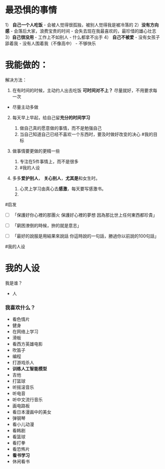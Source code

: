 # 最恐惧的事情
1） **自己一个人吃饭**
	- 会被人觉得很孤独，被别人觉得我是被冷落的
2）**没有方向感**
	- 会落后大家，浪费宝贵的时间
	- 会失去现在我最喜欢的，最珍惜的雄心壮志
3）**自己很没用**
	- 工作上不如别人
	- 什么都拿不出手
4） **自己不被爱**
	- 没有女孩子舔着我
	- 没有人围着我（不像高中）
	- 不够快乐

# 我能做的：
解决方法：
1) 在有时间的时候，主动约人出去吃饭
**可时间对不上？**
尽量就好，不用要求每一次
- 尽量主动多做

2) 每天早上早起，给自己留**充分的时间学习**
	1) 做自己真的愿意做的事情，而不是勉强自己
	2) 当自己知道自己已经不喜欢一个东西时，要及时做好改变的决心
	#我的目标

3) 做事情要更做的更精一些
	1) 专注在5件事情上，而不是很多
	2) #我的人设

4) 多多**爱护别人**， **关心别人**，**尤其是**和女生时。
	1) 心灵上学习由真心去**感激**，每天要写感激书。
	2) 


#启发
- [ ] 「保護好你心裡的那團火 保護好心裡的夢想 因為那比世上任何東西都珍貴」
- [ ] 「窮困潦倒的時候，拚的就是意志」
- [ ] 「最好的說服是用結果來說話 你這時說的一句話，勝過你以前說的100句話」


#我的人设
# 我的人设
我是谁？
- 人

### 我喜欢什么？
- 看色情片
- 健身 
- 在网络上学习
- 滑板
- 看西方英雄电影
- 吹笛子
- 编程
- 打游戏杀人
- **训练人工智能模型**
- 吉他
- 打篮球
- 听摇滚音乐
- 听电音
- 听中文流行音乐
- 画电路板
- 看日本漫画中的美女
- 弹钢琴
- 看小儿动漫
- 看韩剧
- 看篮球
- 看打拳
- 看恐怖片
- **看书学习**
- 休闲看书
